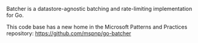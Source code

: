 Batcher is a datastore-agnostic batching and rate-limiting implementation for Go.

This code base has a new home in the Microsoft Patterns and Practices repository:
https://github.com/mspnp/go-batcher
